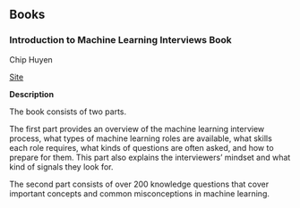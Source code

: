 ## Books

### Introduction to Machine Learning Interviews Book
Chip Huyen

[Site](https://huyenchip.com/ml-interviews-book/)

**Description**  

The book consists of two parts.

The first part provides an overview of the machine learning interview process,
what types of machine learning roles are available, what skills each role requires, what kinds of questions are often asked, and how to prepare for them.
This part also explains the interviewers’ mindset and what kind of signals they look for.

The second part consists of over 200 knowledge questions that cover important concepts and common misconceptions in machine learning.
